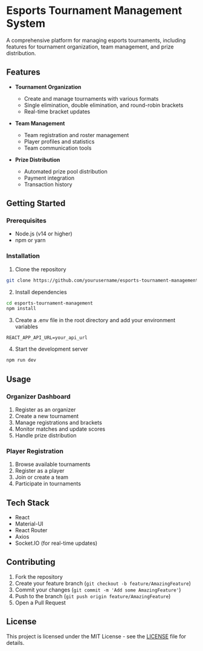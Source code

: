 # Esports Tournament Management System

A comprehensive platform for managing esports tournaments, including features for tournament organization, team management, and prize distribution.

## Features

- **Tournament Organization**
  - Create and manage tournaments with various formats
  - Single elimination, double elimination, and round-robin brackets
  - Real-time bracket updates

- **Team Management**
  - Team registration and roster management
  - Player profiles and statistics
  - Team communication tools

- **Prize Distribution**
  - Automated prize pool distribution
  - Payment integration
  - Transaction history

## Getting Started

### Prerequisites

- Node.js (v14 or higher)
- npm or yarn

### Installation

1. Clone the repository
```bash
git clone https://github.com/yourusername/esports-tournament-management.git
```

2. Install dependencies
```bash
cd esports-tournament-management
npm install
```

3. Create a .env file in the root directory and add your environment variables
```env
REACT_APP_API_URL=your_api_url
```

4. Start the development server
```bash
npm run dev
```

## Usage

### Organizer Dashboard

1. Register as an organizer
2. Create a new tournament
3. Manage registrations and brackets
4. Monitor matches and update scores
5. Handle prize distribution

### Player Registration

1. Browse available tournaments
2. Register as a player
3. Join or create a team
4. Participate in tournaments

## Tech Stack

- React
- Material-UI
- React Router
- Axios
- Socket.IO (for real-time updates)

## Contributing

1. Fork the repository
2. Create your feature branch (`git checkout -b feature/AmazingFeature`)
3. Commit your changes (`git commit -m 'Add some AmazingFeature'`)
4. Push to the branch (`git push origin feature/AmazingFeature`)
5. Open a Pull Request

## License

This project is licensed under the MIT License - see the [LICENSE](LICENSE) file for details. 
